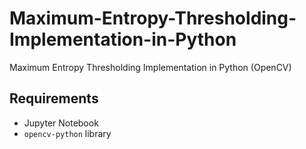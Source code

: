 # Maximum-Entropy-Thresholding-Implementation-in-Python
Maximum Entropy Thresholding Implementation in Python (OpenCV)

## Requirements

- Jupyter Notebook
- `opencv-python` library
